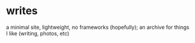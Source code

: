 # writes
a minimal site, lightweight, no frameworks (hopefully);
an archive for things I like (writing, photos, etc)
